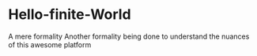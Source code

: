 # Hello-finite-World
A mere formality
Another formality being done to understand the nuances of this awesome platform
